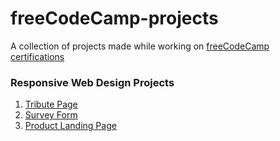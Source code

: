 # freeCodeCamp-projects

A collection of projects made while working on [freeCodeCamp certifications](https://www.freecodecamp.org/learn/)

### Responsive Web Design Projects

1. [Tribute Page](https://codepen.io/premkiran7/pen/RwayGqJ)
2. [Survey Form](https://codepen.io/premkiran7/pen/dyMjYBy)
3. [Product Landing Page](https://codepen.io/premkiran7/full/VwaGZod)
